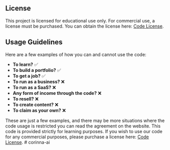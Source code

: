 ## License

This project is licensed for educational use only. For commercial use, a license must be purchased. You can obtain the license here: [Code License](https://webprodigies.com/codelicense).

## Usage Guidelines

Here are a few examples of how you can and cannot use the code:

- **To learn?** ✅
- **To build a portfolio?** ✅
- **To get a job?** ✅
- **To run as a business?** ❌
- **To run as a SaaS?** ❌
- **Any form of income through the code?** ❌
- **To resell?** ❌
- **To create content?** ❌
- **To claim as your own?** ❌

These are just a few examples, and there may be more situations where the code usage is restricted you can read the agreement on the website.
This code is provided strictly for learning purposes. If you wish to use our code for any commercial purposes, please purchase a license here: [Code License](https://webprodigies.com/codelicense).
#   c o r i n n a - a i  
 
